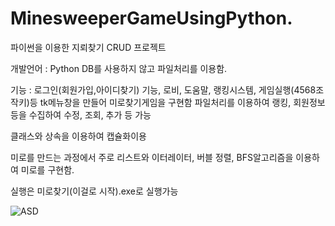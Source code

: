 # MinesweeperGameUsingPython.
파이썬을 이용한 지뢰찾기 
CRUD 프로젝트

개발언어 : Python
DB를 사용하지 않고 파일처리를 이용함.

기능 : 로그인(회원가입,아이디찾기) 기능, 로비, 도움말, 랭킹시스템, 게임실행(4568조작키)등 tk메뉴창을 만들어 미로찾기게임을 구현함
파일처리를 이용하여 랭킹, 회원정보 등을 수집하여 수정, 조회, 추가 등 가능 

클래스와 상속을 이용하여 캡슐화이용 

미로를 만드는 과정에서 주로 리스트와 이터레이터, 버블 정렬, BFS알고리즘을 이용하여 미로를 구현함.

실행은 미로찾기(이걸로 시작).exe로 실행가능 


![ASD](https://user-images.githubusercontent.com/63491788/125162955-bf58b200-e1c5-11eb-99f1-b8e48efa91a4.png)
